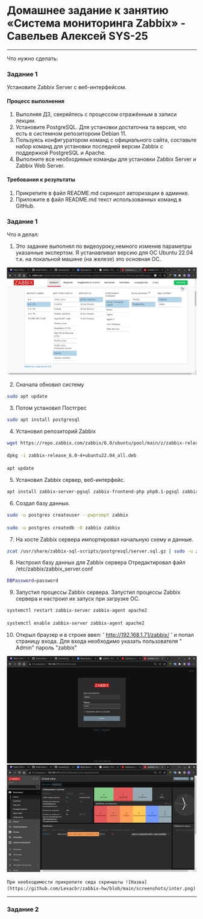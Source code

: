 # Домашнее задание к занятию «Система мониторинга Zabbix» - Савельев Алексей SYS-25


---
Что нужно сделать:
### Задание 1 

Установите Zabbix Server с веб-интерфейсом.

#### Процесс выполнения
1. Выполняя ДЗ, сверяйтесь с процессом отражённым в записи лекции.
2. Установите PostgreSQL. Для установки достаточна та версия, что есть в системном репозитороии Debian 11.
3. Пользуясь конфигуратором команд с официального сайта, составьте набор команд для установки последней версии Zabbix с поддержкой PostgreSQL и Apache.
4. Выполните все необходимые команды для установки Zabbix Server и Zabbix Web Server.

#### Требования к результаты 
1. Прикрепите в файл README.md скриншот авторизации в админке.
2. Приложите в файл README.md текст использованных команд в GitHub.

### Задание 1

Что я делал:

1. Это задание выполнял по видеоуроку,немного изменив параметры указанные экспертом. Я устанавливал версию для ОС Ubuntu 22.04 т.к. на локальной машине (на железе) это основная ОС.

![Страница входа](https://github.com/Lexacbr/zabbix-hw/blob/main/screenshots/install_set.png)

2. Сначала обновил систему
```bash 
sudo apt update
``` 
3. Потом установил Постгрес
```bash
sudo apt install postgresql
```
4. Установил репозиторий Zabbix
```bash
wget https://repo.zabbix.com/zabbix/6.0/ubuntu/pool/main/z/zabbix-release/zabbix-release_6.0-4+ubuntu22.04_all.deb

dpkg -i zabbix-release_6.0-4+ubuntu22.04_all.deb

apt update
```
5. Установил Zabbix сервер, веб-интерфейс.
```bash
apt install zabbix-server-pgsql zabbix-frontend-php php8.1-pgsql zabbix-apache-conf zabbix-sql-scripts
```
6. Создал базу данных.
```bash
sudo -u postgres createuser --pwprompt zabbix

sudo -u postgres createdb -O zabbix zabbix
```
7. На хосте Zabbix сервера импортировал начальную схему и данные.
```bash
zcat /usr/share/zabbix-sql-scripts/postgresql/server.sql.gz | sudo -u zabbix psql zabbix
```
8. Настроил базу данных для Zabbix сервера
Отредактировал файл /etc/zabbix/zabbix_server.conf
```bash
DBPassword=password
```
9.  Запустил процессы Zabbix сервера.
Запустил процессы Zabbix сервера и настроил их запуск при загрузке ОС.
```bash
systemctl restart zabbix-server zabbix-agent apache2

systemctl enable zabbix-server zabbix-agent apache2
```
10. Открыл браузер и в строке ввел: ' http://192.168.1.71/zabbix/ ' и попал страницу входа. Для входа необходимо указать пользователя " Admin" пароль "zabbix"

![Страница входа](https://github.com/Lexacbr/zabbix-hw/blob/main/screenshots/inter.png)
![Страница входа](https://github.com/Lexacbr/zabbix-hw/blob/main/screenshots/dash-zabbix.png)


`При необходимости прикрепитe сюда скриншоты
![Назва](https://github.com/Lexacbr/zabbix-hw/blob/main/screenshots/inter.png)`


---

### Задание 2


